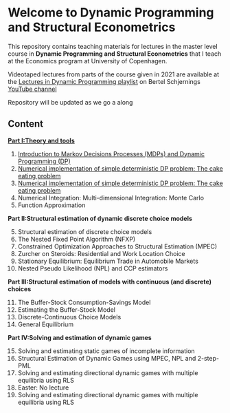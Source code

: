 # Welcome to Dynamic Programming and Structural Econometrics

This repository contains teaching materials for lectures in the master level course in **Dynamic Programming and Structural Econometrics** that I teach at the Economics program at University of Copenhagen. 

Videotaped lectures from parts of the course given in 2021 are available at the [Lectures in Dynamic Programming playlist](https://www.youtube.com/watch?v=SbVIgzWt8So&list=PLzkJu0O0lYnEpJNYJ4Ent_qckS0OKkYYg) on Bertel Schjernings [YouTube channel](https://www.youtube.com/user/BSchjerning)

Repository will be updated as we go a along

## Content
**[Part I:Theory and tools](https://github.com/bschjerning/dp_ucph/tree/main/1_theory_tools)**                                                     

1. [Introduction to Markov Decisions Processes (MDPs) and Dynamic Programming (DP)](https://github.com/bschjerning/dp_ucph/blob/main/1_theory_tools/01_dp_intro.ipynb)
1. [Numerical implementation of simple deterministic DP problem: The cake eating problem](https://github.com/bschjerning/dp_ucph/blob/main/1_theory_tools/02_cake_eating_example.ipynb) 
1. [Numerical implementation of simple deterministic DP problem: The cake eating problem](https://github.com/bschjerning/dp_ucph/blob/main/1_theory_tools/02_cake_eating_example.ipynb)                  
1. Numerical Integration: Multi-dimensional Integration: Monte Carlo 
1. Function Approximation

**Part II:Structural estimation of dynamic discrete choice models**

5. Structural estimation of discrete choice models                      
1. The Nested Fixed Point Algorithm (NFXP)                              
1. Constrained Optimization Approaches to Structural Estimation (MPEC) 
1. Zurcher on Steroids: Residential and Work Location Choice            
1. Stationary Equilibrium: Equilibrium Trade in Automobile Markets      
1. Nested Pseudo Likelihood (NPL) and CCP estimators                    

**Part III:Structural estimation of models with continuous (and discrete) choices**

11. The Buffer-Stock Consumption-Savings Model
1. Estimating the Buffer-Stock Model          
1. Discrete-Continuous Choice Models          
1. General Equilibrium                        

**Part IV:Solving and estimation of dynamic games**				

15. Solving and estimating static games of incomplete information                          
1. Structural Estimation of Dynamic Games using MPEC, NPL and 2-step-PML                  
1. Solving  and estimating directional dynamic games with multiple equilibria using RLS  
1. Easter: No lecture                                                                     
1. Solving  and estimating directional dynamic games with multiple equilibria using RLS   






